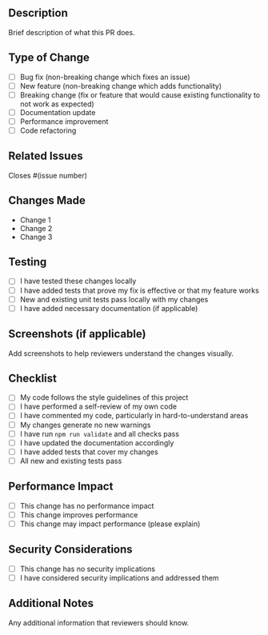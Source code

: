 ## Description
Brief description of what this PR does.

## Type of Change
- [ ] Bug fix (non-breaking change which fixes an issue)
- [ ] New feature (non-breaking change which adds functionality)
- [ ] Breaking change (fix or feature that would cause existing functionality to not work as expected)
- [ ] Documentation update
- [ ] Performance improvement
- [ ] Code refactoring

## Related Issues
Closes #(issue number)

## Changes Made
- Change 1
- Change 2
- Change 3

## Testing
- [ ] I have tested these changes locally
- [ ] I have added tests that prove my fix is effective or that my feature works
- [ ] New and existing unit tests pass locally with my changes
- [ ] I have added necessary documentation (if applicable)

## Screenshots (if applicable)
Add screenshots to help reviewers understand the changes visually.

## Checklist
- [ ] My code follows the style guidelines of this project
- [ ] I have performed a self-review of my own code
- [ ] I have commented my code, particularly in hard-to-understand areas
- [ ] My changes generate no new warnings
- [ ] I have run `npm run validate` and all checks pass
- [ ] I have updated the documentation accordingly
- [ ] I have added tests that cover my changes
- [ ] All new and existing tests pass

## Performance Impact
- [ ] This change has no performance impact
- [ ] This change improves performance
- [ ] This change may impact performance (please explain)

## Security Considerations
- [ ] This change has no security implications
- [ ] I have considered security implications and addressed them

## Additional Notes
Any additional information that reviewers should know.